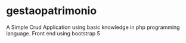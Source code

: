 # gestaopatrimonio

A Simple Crud Application using basic knowledge in php programming language.
Front end using bootstrap 5
